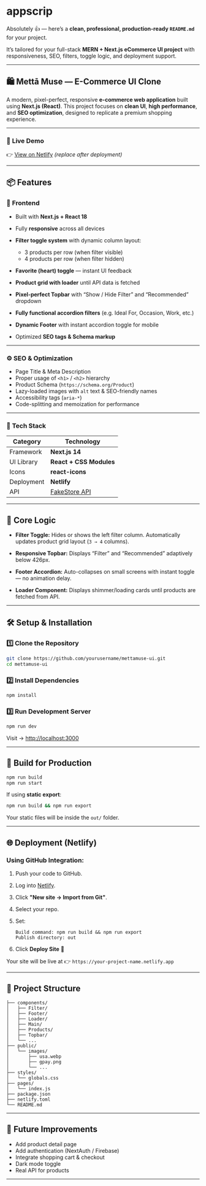 # appscrip
Absolutely 👍 — here’s a **clean, professional, production-ready `README.md`** for your project.

It’s tailored for your full-stack **MERN + Next.js eCommerce UI project** with responsiveness, SEO, filters, toggle logic, and deployment support.

---

## 🛍️ **Mettā Muse — E-Commerce UI Clone**

A modern, pixel-perfect, responsive **e-commerce web application** built using **Next.js (React)**.
This project focuses on **clean UI**, **high performance**, and **SEO optimization**, designed to replicate a premium shopping experience.

---

### 🚀 **Live Demo**

👉 [View on Netlify](https://your-site-name.netlify.app) *(replace after deployment)*

---

## 📦 **Features**

### 🧩 **Frontend**

* Built with **Next.js + React 18**
* Fully **responsive** across all devices
* **Filter toggle system** with dynamic column layout:

  * 3 products per row (when filter visible)
  * 4 products per row (when filter hidden)
* **Favorite (heart) toggle** — instant UI feedback
* **Product grid with loader** until API data is fetched
* **Pixel-perfect Topbar** with “Show / Hide Filter” and “Recommended” dropdown
* **Fully functional accordion filters** (e.g. Ideal For, Occasion, Work, etc.)
* **Dynamic Footer** with instant accordion toggle for mobile
* Optimized **SEO tags & Schema markup**

---

### ⚙️ **SEO & Optimization**

* Page Title & Meta Description
* Proper usage of `<h1>` / `<h2>` hierarchy
* Product Schema (`https://schema.org/Product`)
* Lazy-loaded images with `alt` text & SEO-friendly names
* Accessibility tags (`aria-*`)
* Code-splitting and memoization for performance

---

### 🎨 **Tech Stack**

| Category   | Technology                                 |
| ---------- | ------------------------------------------ |
| Framework  | **Next.js 14**                             |
| UI Library | **React + CSS Modules**                    |
| Icons      | **react-icons**                            |
| Deployment | **Netlify**                                |
| API        | [FakeStore API](https://fakestoreapi.com/) |

---

## 🧠 **Core Logic**

* **Filter Toggle:**
  Hides or shows the left filter column.
  Automatically updates product grid layout (`3 → 4` columns).

* **Responsive Topbar:**
  Displays “Filter” and “Recommended” adaptively below 426px.

* **Footer Accordion:**
  Auto-collapses on small screens with instant toggle — no animation delay.

* **Loader Component:**
  Displays shimmer/loading cards until products are fetched from API.

---

## 🛠️ **Setup & Installation**

### 1️⃣ Clone the Repository

```bash
git clone https://github.com/yourusername/mettamuse-ui.git
cd mettamuse-ui
```

### 2️⃣ Install Dependencies

```bash
npm install
```

### 3️⃣ Run Development Server

```bash
npm run dev
```

Visit → [http://localhost:3000](http://localhost:3000)

---

## 🧱 **Build for Production**

```bash
npm run build
npm run start
```

If using **static export**:

```bash
npm run build && npm run export
```

Your static files will be inside the `out/` folder.

---

## 🌐 **Deployment (Netlify)**

### Using GitHub Integration:

1. Push your code to GitHub.
2. Log into [Netlify](https://app.netlify.com/).
3. Click **"New site → Import from Git"**.
4. Select your repo.
5. Set:

   ```
   Build command: npm run build && npm run export
   Publish directory: out
   ```
6. Click **Deploy Site** 🚀

Your site will be live at
👉 `https://your-project-name.netlify.app`

---

## 📂 **Project Structure**

```
├── components/
│   ├── Filter/
│   ├── Footer/
│   ├── Loader/
│   ├── Main/
│   ├── Products/
│   ├── Topbar/
│   └── ...
├── public/
│   └── images/
│       ├── usa.webp
│       ├── gpay.png
│       └── ...
├── styles/
│   └── globals.css
├── pages/
│   └── index.js
├── package.json
├── netlify.toml
└── README.md
```

---

## 🧩 **Future Improvements**

* Add product detail page
* Add authentication (NextAuth / Firebase)
* Integrate shopping cart & checkout
* Dark mode toggle
* Real API for products

---


